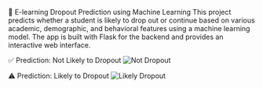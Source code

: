 📘 E-learning Dropout Prediction using Machine Learning
This project predicts whether a student is likely to drop out or continue based on various academic, demographic, and behavioral features using a machine learning model. The app is built with Flask for the backend and provides an interactive web interface.



✅ Prediction: Not Likely to Dropout
![Not Dropout](screenshots/predict_not_dropout.jpeg)

⚠️ Prediction: Likely to Dropout
![Likely Dropout](screenshots/predict_likely_dropout.jpeg)



